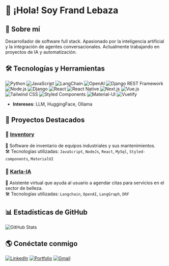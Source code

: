 # 👋 ¡Hola! Soy Frand Lebaza

## 🚀 Sobre mí
Desarrollador de software full stack. Apasionado por la inteligencia artificial y la integración de agentes conversacionales. Actualmente trabajando en proyectos de IA y automatización.

## 🛠️ Tecnologías y Herramientas 

![Python](https://img.shields.io/badge/Python-3776AB?style=for-the-badge&logo=python&logoColor=white)
![JavaScript](https://img.shields.io/badge/JavaScript-F7DF1E?style=for-the-badge&logo=javascript&logoColor=black)
![LangChain](https://img.shields.io/badge/LangChain-%234B8BBE.svg?style=for-the-badge&logo=python&logoColor=white)
![OpenAI](https://img.shields.io/badge/OpenAI-412991?style=for-the-badge&logo=openai&logoColor=white)
![Django REST Framework](https://img.shields.io/badge/DRF-092E20?style=for-the-badge&logo=django&logoColor=red)
![Node.js](https://img.shields.io/badge/Node.js-339933?style=for-the-badge&logo=nodedotjs&logoColor=white)
![Django](https://img.shields.io/badge/Django-092E20?style=for-the-badge&logo=django&logoColor=white)
![React](https://img.shields.io/badge/React-61DAFB?style=for-the-badge&logo=react&logoColor=white)
![React Native](https://img.shields.io/badge/React_Native-20232A?style=for-the-badge&logo=react&logoColor=61DAFB)
![Next.js](https://img.shields.io/badge/Next.js-000000?style=for-the-badge&logo=nextdotjs&logoColor=white)
![Vue.js](https://img.shields.io/badge/Vue.js-4FC08D?style=for-the-badge&logo=vuedotjs&logoColor=white)
![Tailwind CSS](https://img.shields.io/badge/Tailwind_CSS-38B2AC?style=for-the-badge&logo=tailwind-css&logoColor=white)
![Styled Components](https://img.shields.io/badge/Styled--Components-DB7093?style=for-the-badge&logo=styled-components&logoColor=white)
![Material-UI](https://img.shields.io/badge/Material--UI-007FFF?style=for-the-badge&logo=mui&logoColor=white)
![Vuetify](https://img.shields.io/badge/Vuetify-1867C0?style=for-the-badge&logo=vuetify&logoColor=white)


- **Intereses**: LLM, HuggingFace, Ollama

## 📂 Proyectos Destacados
### 🔹 [Inventory](enlace-al-repo)
📌 Software de inventario de equipos industriales y sus mantenimientos.  
🛠️ Tecnologías utilizadas: `JavaScript`, `NodeJs`, `React`, `MySql`, `Styled-components`, `MaterialUI`   

### 🔹 [Karla-IA](enlace-al-repo)
📌 Asistente virtual que ayuda al usuario a agendar citas para servicios en el sector de belleza.  
🛠️ Tecnologías utilizadas: `Langchain`, `OpenAI`, `LangGraph`, `DRF`  

## 📊 Estadísticas de GitHub
![GitHub Stats](https://github-readme-stats.vercel.app/api?username=frand-lebaza&show_icons=true&theme=radical)

## 🌎 Conéctate conmigo
[![LinkedIn](https://img.shields.io/badge/-LinkedIn-0077B5?style=flat&logo=Linkedin&logoColor=white)](https://linkedin.com/in/tu-usuario)
[![Portfolio](https://img.shields.io/badge/Portfolio-%23000000.svg?style=flat&logo=firefox&logoColor=white)](https://tu-portfolio.com)
[![Gmail](https://img.shields.io/badge/Email-D14836?style=flat&logo=gmail&logoColor=white)](mailto:frandlebaza@gmail.com)
